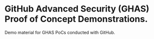 # GitHub Advanced Security (GHAS) Proof of Concept Demonstrations.
Demo material for GHAS PoCs conducted with GitHub.
